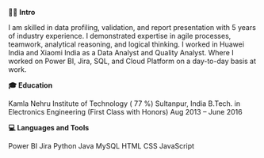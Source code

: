 👩‍💻 **Intro**

I am skilled in data profiling, validation, and report presentation with 5 years of industry experience. I demonstrated expertise in agile processes, teamwork, analytical reasoning, and logical thinking. I worked in Huawei India and Xiaomi India as a Data Analyst and Quality Analyst. Where I worked on  Power BI, Jira, SQL, and Cloud Platform on a day-to-day basis at work.

**🎓 Education**

Kamla Nehru Institute of Technology ( 77 %)
Sultanpur, India
B.Tech. in Electronics Engineering (First Class with Honors)
Aug 2013 – June 2016

**💻 Languages and Tools**

Power BI Jira Python Java MySQL HTML CSS JavaScript
